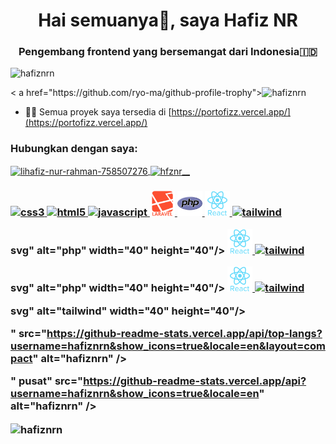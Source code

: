 <h1 align="center">Hai semuanya👋, saya Hafiz NR</h1>
<h3 align="center">Pengembang frontend yang bersemangat dari Indonesia🇮🇩</h3>

<p align="left "> <img src="https://komarev.com/ghpvc/?username=hafiznrn&label=Profile%20views&color=0e75b6&style=flat" alt="hafiznrn" /> </p>

<p align="left"> < a href="https://github.com/ryo-ma/github-profile-trophy"><img src="https://github-profile-trophy.vercel.app/?username=hafiznrn" alt=" hafiznrn" /></a> </p>

- 👨‍💻 Semua proyek saya tersedia di [https://portofizz.vercel.app/](https://portofizz.vercel.app/)

<h3 align ="kiri">Hubungkan dengan saya:</h3>
<p align="kiri">
<a href="https://linkedin.com/in/lihafiz-nur-rahman-758507276" target="blank"><img align="center" src="https://raw.githubusercontent.com/rahuldkjain /github-profile-readme-generator/master/src/images/icons/Social/linked-in-alt.svg" alt="lihafiz-nur-rahman-758507276" height="30" width="40" /> </a>
<a href="https://instagram.com/hfznr__" target="blank"><img align="center" src="https://raw.githubusercontent.com/rahuldkjain/github-profile -readme-generator/master/src/images/icons/Social/instagram.svg" alt="hfznr__" height="30" width="40" /></a> </p> <h3 align=
"

left ">Bahasa dan Alat:</h3>
<p align="left"> <a href="https://www.w3schools.com/css/" target="_blank" rel="noreferrer"> <img src="https://raw.githubusercontent. com/devicons/devicon/master/icons/css3/css3-original-wordmark.svg" alt="css3" width="40" height="40"/> </a> <a href="https:// www.w3.org/html/" target="_blank" rel="noreferrer"> <img src="https://raw.githubusercontent.com/devicons/devicon/master/icons/html5/html5-original-wordmark .svg" alt="html5" width="40" height="40"/> </a> <a href="https://developer.mozilla.org/en-US/docs/Web/JavaScript" target="_blank" rel="noreferrer"> <img src="https://raw.githubusercontent.com/devicons/devicon/master/icons/javascript/javascript- original.svg" alt="javascript" width="40" height="40"/> </a> <a href="https://laravel.com/" target="_blank" rel="noreferrer"> <img src="https://raw.githubusercontent.com/devicons/devicon/master/icons/laravel/laravel-plain-wordmark.svg" alt="laravel" width="40" height="40"/> </a> <a href="https://www.php.net" target="_blank" rel="noreferrer"> <img src="https://raw.githubusercontent.com/devicons/devicon/master/icons/php/php-original.svg" alt="php" width="40" height="40"/> </a> <a href="https://reactjs. org/" target="_blank" rel="noreferrer"> <img src="https://raw.githubusercontent.com/devicons/devicon/master/icons/react/react-original-wordmark.svg" alt=" bereaksi" width="40" height="40"/> </a> <a href="https://tailwindcss.com/" target="_blank" rel="noreferrer"> <img src="https: //www.vectorlogo.zone/logos/tailwindcss/tailwindcss-icon.svg" alt="tailwind" width="40" height="40"/> </a> </p>svg" alt="php" width="40" height="40"/> </a> <a href="https://reactjs.org/" target="_blank" rel="noreferrer"> <img src="https://raw.githubusercontent.com/devicons/devicon/master/icons/react/react-original-wordmark.svg" alt="react" width="40" height="40"/> </ a> <a href="https://tailwindcss.com/" target="_blank" rel="noreferrer"> <img src="https://www.vectorlogo.zone/logos/tailwindcss/tailwindcss-icon. svg" alt="tailwind" width="40" height="40"/> </a> </p>svg" alt="php" width="40" height="40"/> </a> <a href="https://reactjs.org/" target="_blank" rel="noreferrer"> <img src="https://raw.githubusercontent.com/devicons/devicon/master/icons/react/react-original-wordmark.svg" alt="react" width="40" height="40"/> </ a> <a href="https://tailwindcss.com/" target="_blank" rel="noreferrer"> <img src="https://www.vectorlogo.zone/logos/tailwindcss/tailwindcss-icon. svg" alt="tailwind" width="40" height="40"/> </a> </p>svg" alt="tailwind" width="40" height="40"/> </a> </p>

" src="https://github-readme-stats.vercel.app/api/top-langs?username=hafiznrn&show_icons=true&locale=en&layout=compact" alt="hafiznrn" /></p>

" pusat" src="https://github-readme-stats.vercel.app/api?username=hafiznrn&show_icons=true&locale=en" alt="hafiznrn" /></p>

<p><img align="center" src="https://github-readme-streak-stats.herokuapp. com/?user=hafiznrn&" alt="hafiznrn" /></p>

